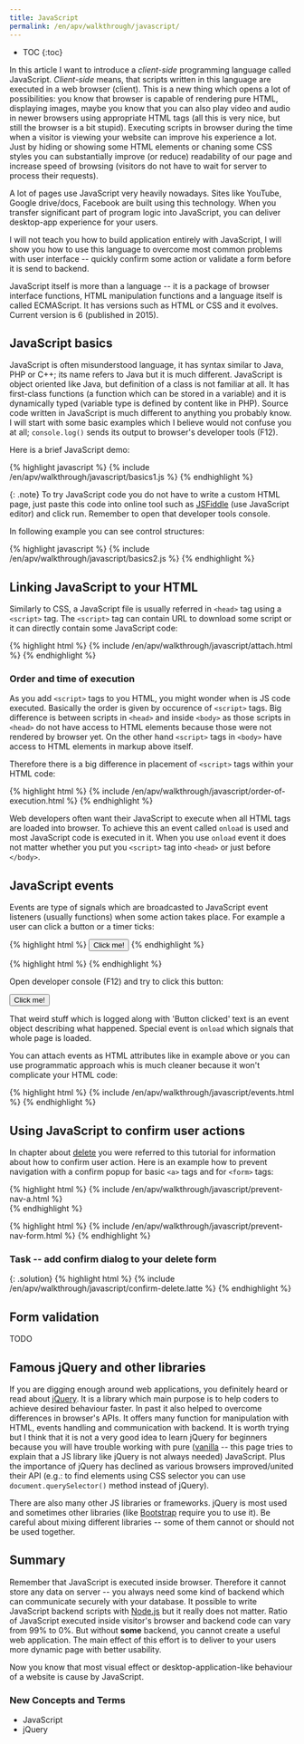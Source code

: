 ```yaml
---
title: JavaScript
permalink: /en/apv/walkthrough/javascript/
---
```


* TOC
{:toc}

In this article I want to introduce a *client-side* programming language called JavaScript.
*Client-side* means, that scripts written in this language are executed in a web browser (client).
This is a new thing which opens a lot of possibilities: you know that browser is capable of
rendering pure HTML, displaying images, maybe you know that you can also play video and audio
in newer browsers using appropriate HTML tags (all this is very nice, but still the browser is a bit
stupid). Executing scripts in browser during the time when a visitor is viewing your website can
improve his experience a lot. Just by hiding or showing some HTML elements or chaning some CSS
styles you can substantially improve (or reduce) readability of our page and increase speed
of browsing (visitors do not have to wait for server to process their requests).

A lot of pages use JavaScript very heavily nowadays. Sites like YouTube, Google drive/docs, Facebook
are built using this technology. When you transfer significant part of program logic into JavaScript,
you can deliver desktop-app experience for your users.

I will not teach you how to build application entirely with JavaScript, I will show you how to use
this language to overcome most common problems with user interface -- quickly confirm some action or
validate a form before it is send to backend.

JavaScript itself is more than a language -- it is a package of browser interface functions, HTML manipulation
functions and a language itself is called ECMAScript. It has versions such as HTML or CSS and it evolves.
Current version is 6 (published in 2015).

## JavaScript basics
JavaScript is often misunderstood language, it has syntax similar to Java, PHP or C++; its name refers
to Java but it is much different. JavaScript is object oriented like Java, but definition of a class
is not familiar at all. It has first-class functions (a function which can be stored in a variable) and
it is dynamically typed (variable type is defined by content like in PHP). Source code written in JavaScript
is much different to anything you probably know. I will start with some basic examples which I believe
would not confuse you at all; `console.log()` sends its output to browser's developer tools (F12).

Here is a brief JavaScript demo:

{% highlight javascript %}
{% include /en/apv/walkthrough/javascript/basics1.js %}
{% endhighlight %}

{: .note}
To try JavaScript code you do not have to write a custom HTML page, just paste this code into online
tool such as [JSFiddle](https://jsfiddle.net) (use JavaScript editor) and click run. Remember to open
that developer tools console.

In following example you can see control structures:

{% highlight javascript %}
{% include /en/apv/walkthrough/javascript/basics2.js %}
{% endhighlight %}

## Linking JavaScript to your HTML
Similarly to CSS, a JavaScript file is usually referred in `<head>` tag using a `<script>` tag.
The `<script>` tag can contain URL to download some script or it can directly contain some
JavaScript code:

{% highlight html %}
{% include /en/apv/walkthrough/javascript/attach.html %}
{% endhighlight %}

### Order and time of execution
As you add `<script>` tags to you HTML, you might wonder when is JS code executed.
Basically the order is given by occurence of `<script>` tags. Big difference is between
scripts in `<head>` and inside `<body>` as those scripts in `<head>` do not have access
to HTML elements because those were not rendered by browser yet. On the other hand `<script>`
tags in `<body>` have access to HTML elements in markup above itself.

Therefore there is a big difference in placement of `<script>` tags within your HTML code:

{% highlight html %}
{% include /en/apv/walkthrough/javascript/order-of-execution.html %}
{% endhighlight %}

Web developers often want their JavaScript to execute when all HTML tags are loaded into browser.
To achieve this an event called `onload` is used and most JavaScript code is executed in it.
When you use `onload` event it does not matter whether you put you `<script>` tag into `<head>` or
just before `</body>`.

## JavaScript events
Events are type of signals which are broadcasted to JavaScript event listeners (usually functions)
when some action takes place. For example a user can click a button or a timer ticks:

{% highlight html %}
    <button onclick="clickButtonHandler(event)">Click me!</button>
{% endhighlight %}

{% highlight html %}
    <script type="text/javascript">
        function clickButtonHandler(event) {
            console.log('Button clicked', event);
        }
    </script>
{% endhighlight %}

Open developer console (F12) and try to click this button:

<button onclick="clickButtonHandler(event)">Click me!</button>
<script type="text/javascript">
    function clickButtonHandler(event) {
        console.log('Button clicked', event);
    }
</script>

That weird stuff which is logged along with 'Button clicked' text is an event object describing
what happened. Special event is `onload` which signals that whole page is loaded.

You can attach events as HTML attributes like in example above or you can use programmatic approach
whis is much cleaner because it won't complicate your HTML code:

{% highlight html %}
{% include /en/apv/walkthrough/javascript/events.html %}
{% endhighlight %}

## Using JavaScript to confirm user actions
In chapter about [delete](/en/apv/walkthrough/backend-delete) you were referred to this tutorial
for information about how to confirm user action. Here is an example how to prevent navigation
with a confirm popup for basic `<a>` tags and for `<form>` tags:

{% highlight html %}
{% include /en/apv/walkthrough/javascript/prevent-nav-a.html %}    
{% endhighlight %}

{% highlight html %}
{% include /en/apv/walkthrough/javascript/prevent-nav-form.html %}
{% endhighlight %}

### Task -- add confirm dialog to your delete form

{: .solution}
{% highlight html %}
{% include /en/apv/walkthrough/javascript/confirm-delete.latte %}
{% endhighlight %}

## Form validation
TODO

## Famous jQuery and other libraries
If you are digging enough around web applications, you definitely heard or read about
[jQuery](https://jquery.com). It is a library which main purpose is to help coders to achieve
desired behaviour faster. In past it also helped to overcome differences in browser's APIs.
It offers many function for manipulation with HTML, events handling and communication with backend.
It is worth trying but I think that it is not a very good idea to learn jQuery for beginners
because you will have trouble working with pure ([vanilla](http://vanilla-js.com/) -- this page
tries to explain that a JS library like jQuery is not always needed) JavaScript.
Plus the importance of jQuery has declined as various browsers improved/united their API
(e.g.: to find elements using CSS selector you can use `document.querySelector()` method
instead of jQuery).

There are also many other JS libraries or frameworks. jQuery is most used and sometimes other
libraries (like [Bootstrap](/en/apv/walkthrough/css/bootstrap/) require you to use it).
Be careful about mixing different libraries -- some of them cannot or should not be used together.

## Summary
Remember that JavaScript is executed inside browser. Therefore it cannot store any data on server --
you always need some kind of backend which can communicate securely with your database.
It possible to write JavaScript backend scripts with [Node.js](https://nodejs.org/) but it
really does not matter. Ratio of JavaScript executed inside visitor's browser and backend code
can vary from 99% to 0%. But without **some** backend, you cannot create a useful web application.
The main effect of this effort is to deliver to your users more dynamic page with better usability.

Now you know that most visual effect or desktop-application-like behaviour of a website is cause
by JavaScript.

### New Concepts and Terms
- JavaScript
- jQuery
